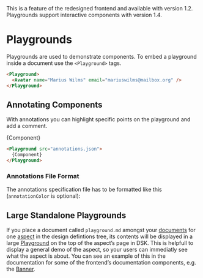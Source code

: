 <Banner title="Version Feature">
  This is a feature of the redesigned frontend and available with version 1.2.
  Playgrounds support interactive components with version 1.4.
</Banner>

# Playgrounds

Playgrounds are used to demonstrate components. To embed a playground 
inside a document use the `<Playground>` tags.

<Playground>
  <Avatar name="Marius Wilms" email="mariuswilms@mailbox.org" />
</Playground>

```html
<Playground>
  <Avatar name="Marius Wilms" email="mariuswilms@mailbox.org" />
</Playground>
```

## Annotating Components

With annotations you can highlight specific points on the playground and add a comment.

<Playground src="annotations.json">
  {Component}
</Playground>

```html
<Playground src="annotations.json">
  {Component}
</Playground>
```

### Annotations File Format

The annotations specification file has to be formatted like this (`annotationColor` is optional):

<CodeBlock src="annotations.json" language="json"></CodeBlock>

## Large Standalone Playgrounds

If you place a document called `playground.md` amongst your 
[documents](/The-Design-Definitions-Tree/Documents) for one 
[aspect](/The-Design-Definitions-Tree/Aspects) in the design 
defintions tree, its contents will be displayed in a large 
[Playground](The-Design-Definitions-Tree/Documents/Components/Playground) 
on the top of the aspect’s page in DSK. This is helpfull to display a
general demo of the aspect, so your users can immediatly see what the
aspect is about. You can see an example of this in the documentation
for some of the frontend’s documentation components, e.g. the
[Banner](The-Design-Definitions-Tree/Documents/Components/Banner).

